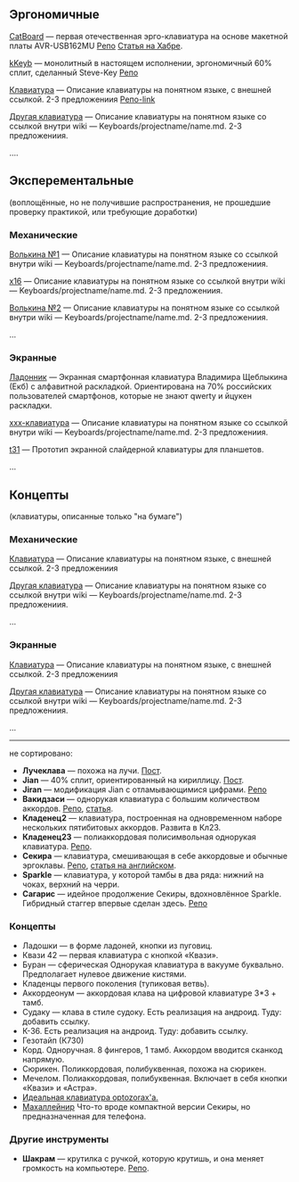 ## Эргономичные

[CatBoard](http://catboard.klava.org/) — первая отечественная эрго-клавиатура на основе макетной платы AVR-USB162MU [Репо](https://github.com/ibnteo/catboard) [Статья на Хабре](https://habr.com/ru/post/185500/).  

[kKeyb](https://github.com/Steve-Key/QMK_kKeyb19/blob/master/Images/DSCN0970_.jpg)  — монолитный в настоящем исполнении, эргономичный 60% сплит, сделанный Steve-Key [Репо](https://github.com/Steve-Key/QMK_kKeyb19)

[Клавиатура](https://x-link.dom/) — Описание клавиатуры на понятном языке, с внешней ссылкой. 2-3 предложениия [Репо-link](https://github.com/username/keyboardname)

[Другая клавиатура](Keyboards/x/x.md) — Описание клавиатуры на понятном языке со ссылкой внутри wiki — Keyboards/projectname/name.md. 2-3 предложениия. 
  
....

## Эксперементальные
(воплощённые, но не получившие распространения, не прошедшие проверку практикой, или требующие доработки)

### Механические

[Волькина №1](Keyboards/№1/№1.md) — Описание клавиатуры на понятном языке со ссылкой внутри wiki — Keyboards/projectname/name.md. 2-3 предложениия. 

[x16](Keyboards/x16/x16.md) — Описание клавиатуры на понятном языке со ссылкой внутри wiki — Keyboards/projectname/name.md. 2-3 предложениия. 

[Волькина №2](Keyboards/№2/№2.md) — Описание клавиатуры на понятном языке со ссылкой внутри wiki — Keyboards/projectname/name.md. 2-3 предложениия. 
 
...

### Экранные

[Ладонник](https://scheblykinkey.tiu.ru/p405244-ladonnik-novaya-klaviatura.html) — Экранная смартфонная клавиатура Владимира Щеблыкина (Екб) с алфавитной раскладкой. Ориентирована на 70% российских пользователей смартфонов, которые не знают qwerty и йцукен раскладки. 

[xxx-клавиатура](Keyboards/x/x.md) — Описание клавиатуры на понятном языке со ссылкой внутри wiki — Keyboards/projectname/name.md. 2-3 предложениия.

[t31](https://irronyx.store/t31) — Прототип экранной слайдерной клавиатуры для планшетов. 

...

## Концепты  
(клавиатуры, описанные только "на бумаге")

### Механические

[Клавиатура](https://xlink.dom/) — Описание клавиатуры на понятном языке, с внешней ссылкой. 2-3 предложениия

[Другая клавиатура](Keyboards/x16/x16.md) — Описание клавиатуры на понятном языке со ссылкой внутри wiki — Keyboards/projectname/name.md. 2-3 предложениия. 
  
 ... 
  
### Экранные

[Клавиатура](https://xlink.dom/) — Описание клавиатуры на понятном языке, с внешней ссылкой. 2-3 предложениия

[Другая клавиатура](Keyboards/x/x.md) — Описание клавиатуры на понятном языке со ссылкой внутри wiki — Keyboards/projectname/name.md. 2-3 предложениия. 

...

---


не сортировано:
  

* **Лучеклава** &mdash; похожа на лучи. [Пост](https://t.me/klavaorgwork/62685).
* **Jian** — 40% сплит, ориентированный на кириллицу. [Пост](https://t.me/KgOfHedgehogs/12).
* **Jiran** — модификация Jian с отламывающимися цифрами. [Репо](https://github.com/Ladniy/jiran-breakoff)
* **Вакидзаси** — однорукая клавиатура с большим количеством аккордов. [Репо](https://github.com/bouncepaw/wakizashi), [статья](https://bouncepaw.github.io/wakizashi-ru).
* **Кладенец2** — клавиатура, построенная на одновременном наборе нескольких пятибитовых аккордов. Развита в Кл23.
* **Кладенец23** &mdash; полиаккордовая полисимвольная однорукая клавиатура. [Репо](https://github.com/ibnteo/kladenets).
* **Секира** — клавиатура, смешивающая в себе аккордовые и обычные эргоклавы. [Репо](https://github.com/bouncepaw/sequira), [статья на английском](https://bouncepaw.github.io/sequira-en).
* **Sparkle** — клавиатура, у которой тамбы в два ряда: нижний на чоках, верхний на черри.
* **Сагарис** — идейное продолжение Секиры, вдохновлённое Sparkle. Гибридный стаггер впервые сделан здесь. [Репо](https://github.com/bouncepaw/sagaris)


### Концепты
* Ладошки — в форме ладоней, кнопки из пуговиц.
* Квази 42 — первая клавиатура с кнопкой «Квази».
* Буран — сферическая Однорукая клавиатура в вакууме буквально. Предполагает нулевое движение кистями.
* Кладенцы первого поколения (тупиковая ветвь).
* Аккордеонум — аккордовая клава на цифровой клавиатуре 3\*3 + тамб.
* Судаку — клава в стиле судоку. Есть реализация на андроид. Туду: добавить ссылку.
* К-36. Есть реализация на андроид. Туду: добавить ссылку.
* Гезотайп (К730)
* Корд. Одноручная. 8 фингеров, 1 тамб. Аккордом вводится сканкод напрямую.
* Сюрикен. Поликкордовая, полибуквенная, похожа на сюрикен.
* Мечелом. Полиаккордовая, полибуквенная. Включает в себя кнопки «Квази» и «Астра».
* [Идеальная клавиатура optozorax'а.](https://t.me/klavaorgwork/12906)
* [Махаллейнир](./img/mahalleinir.png) Что-то вроде компактной версии Секиры, но предназначенная для телефона.
 
  
### Другие инструменты
* **Шакрам** — крутилка с ручкой, которую крутишь, и она меняет громкость на компьютере. [Репо](https://github.com/bouncepaw/chakram). 

